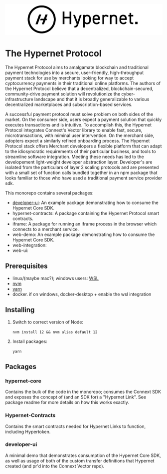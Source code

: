 
![alt](documentation/images/Hypernet_Logo.jpg)

# The Hypernet Protocol

The Hypernet Protocol aims to amalgamate blockchain and traditional payment technologies into a secure,
user-friendly, high-throughput payment stack for use by merchants looking for way to accept cyptocurrency
payments in their traditional online platforms. The authors of the Hypernet Protocol believe that a decentralized, 
blockchain-secured, community-drive payment solution will revolutionize the cyber-infrastructure landscape
and that it is broadly generalizable to various decentralized marketplaces and subscription-based services. 

A successful payment protocol must solve problem on both sides of the market. On the consumer side, users
expect a payment solution that quickly executes transactions and is intuitive. To accomplish this, the
Hypernet Protocol integrates Connext's Vector library to enable fast, secure, microtransactions, with
miminal user intervention. On the merchant side, adopters expect a similarly refined onboarding process.
The Hypernet Protocol stack offers Merchant developers a flexible platform that can adapt to the 
idiosyncratic requirements of their particular business, and tools to streamline software integration. 
Meeting these needs has led to the developement light-weight developer abstraction layer.
Developer's are isolated from the particulars of layer 2 scaling protocols and are presented with a small 
set of function calls bundled together in an npm package that looks familiar to those who have
used a traditional payment service provider sdk.  

This monorepo contains several packages:  

- [developer-ui](packages/developer-ui): An example package demonstrating how to consume the Hypernet Core SDK. 
- hypernet-contracts: A package containing the Hypernet Protocol smart contracts.
- iframe: A package for running an iframe process in the browser which connects to a merchant service.
- web-demo: An example package demonstrating how to consume the Hypernet Core SDK.  
- web-integration: 
- web-ui: 


## Prerequisites
 - linux/(maybe mac?); windows users: [WSL](https://docs.microsoft.com/en-us/windows/wsl/install-win10)
 - [nvm](https://github.com/nvm-sh/nvm#install--update-script)
 - [yarn](https://classic.yarnpkg.com/en/docs/install/#debian-stable)
 - docker. if on windows, docker-desktop + enable the wsl integration

## Installing
1) Switch to correct version of Node:

    `nvm install 12 && nvm alias default 12`

2) Install packages:

    `yarn`

## Packages

### hypernet-core

Contains the bulk of the code in the monorepo; consumes the Connext SDK and exposes the concept of (and an SDK for) a "Hypernet Link". See package readme for more details on how this works exactly.

### Hypernet-Contracts

Contains the smart contracts needed for Hypernet Links to function, including Hypertoken.

### developer-ui

A minimal demo that demonstrates consumption of the Hypernet Core SDK, as well as usage of both of the custom transfer definitions that Hypernet created (and pr'd into the Connext Vector repo).
